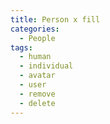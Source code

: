 ```yaml
---
title: Person x fill
categories:
  - People
tags:
  - human
  - individual
  - avatar
  - user
  - remove
  - delete
---
```

